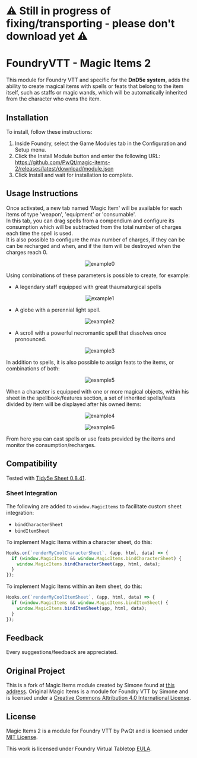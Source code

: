 # :warning: Still in progress of fixing/transporting - please don't download yet  :warning:

# FoundryVTT - Magic Items 2

This module for Foundry VTT and specific for the **DnD5e system**, adds the ability to create magical items with spells or feats that belong to the item itself, such as staffs or 
magic wands, which will be automatically inherited from the character who owns the item.

## Installation

To install, follow these instructions:

1.  Inside Foundry, select the Game Modules tab in the Configuration and Setup menu.
2.  Click the Install Module button and enter the following URL: https://github.com/PwQt/magic-items-2/releases/latest/download/module.json
3.  Click Install and wait for installation to complete.

## Usage Instructions

Once activated, a new tab named 'Magic Item' will be available for each items of type 'weapon', 'equipment' or 'consumable'.  
In this tab, you can drag spells from a compendium and configure its consumption which will be subtracted from the total number of charges each time the spell is used.  
It is also possible to configure the max number of charges, if they can be can be recharged and when, and if the item will be destroyed when the charges reach 0.

<div align="center">

![example0](/example0.png?raw=true)
</div>

Using combinations of these parameters is possible to create, for example:

* A legendary staff equipped with great thaumaturgical spells

<div align="center">

![example1](/example1.png?raw=true)
</div>

* A globe with a perennial light spell.

<div align="center">

![example2](/example2.png?raw=true)
</div>

* A scroll with a powerful necromantic spell that dissolves once pronounced.

<div align="center">

![example3](/example3.png?raw=true)
</div>

In addition to spells, it is also possible to assign feats to the items, or combinations of both:

<div align="center">

![example5](/example5.png?raw=true)
</div>

When a character is equipped with one or more magical objects, within his sheet in the spellbook/features section, 
a set of inherited spells/feats divided by item will be displayed after his owned items:

<div align="center">

![example4](/example4.png?raw=true)
</div>

<div align="center">

![example6](/example6.png?raw=true)
</div>

From here you can cast spells or use feats provided by the items and monitor the consumption/recharges.

## Compatibility

Tested with [Tidy5e Sheet 0.8.41](https://github.com/sdenec/tidy5e-sheet).

### Sheet Integration

The following are added to `window.MagicItems` to facilitate custom sheet integration:
- `bindCharacterSheet`
- `bindItemSheet`

To implement Magic Items within a character sheet, do this:
```js
Hooks.on(`renderMyCoolCharacterSheet`, (app, html, data) => {
  if (window.MagicItems && window.MagicItems.bindCharacterSheet) {
    window.MagicItems.bindCharacterSheet(app, html, data);
  }
});
```

To implement Magic Items within an item sheet, do this:
```js
Hooks.on(`renderMyCoolItemSheet`, (app, html, data) => {
  if (window.MagicItems && window.MagicItems.bindItemSheet) {
    window.MagicItems.bindItemSheet(app, html, data);
  }
});
```

## Feedback

Every suggestions/feedback are appreciated.

## Original Project

This is a fork of Magic Items module created by Simone found at [this address](https://gitlab.com/riccisi/foundryvtt-magic-items/).
Original Magic Items is a module for Foundry VTT by Simone and is licensed under a [Creative Commons Attribution 4.0 International License](http://creativecommons.org/licenses/by/4.0/).

## License

Magic Items 2 is a module for Foundry VTT by PwQt and is licensed under [MIT License](https://github.com/PwQt/magic-items-2/blob/master/LICENSE).

This work is licensed under Foundry Virtual Tabletop [EULA](https://foundryvtt.com/article/license/).
